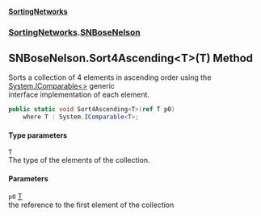 #### [SortingNetworks](index.md 'index')
### [SortingNetworks](SortingNetworks.md 'SortingNetworks').[SNBoseNelson](SortingNetworks_SNBoseNelson.md 'SortingNetworks.SNBoseNelson')
## SNBoseNelson.Sort4Ascending&lt;T&gt;(T) Method
Sorts a collection of 4 elements in ascending order using the [System.IComparable&lt;&gt;](https://docs.microsoft.com/en-us/dotnet/api/System.IComparable-1 'System.IComparable`1') generic  
interface implementation of each element.  
```csharp
public static void Sort4Ascending<T>(ref T p0)
    where T : System.IComparable<T>;
```
#### Type parameters
<a name='SortingNetworks_SNBoseNelson_Sort4Ascending_T_(T)_T'></a>
`T`  
The type of the elements of the collection.
  
#### Parameters
<a name='SortingNetworks_SNBoseNelson_Sort4Ascending_T_(T)_p0'></a>
`p0` [T](SortingNetworks_SNBoseNelson_Sort4Ascending_T_(T).md#SortingNetworks_SNBoseNelson_Sort4Ascending_T_(T)_T 'SortingNetworks.SNBoseNelson.Sort4Ascending&lt;T&gt;(T).T')  
the reference to the first element of the collection
  
